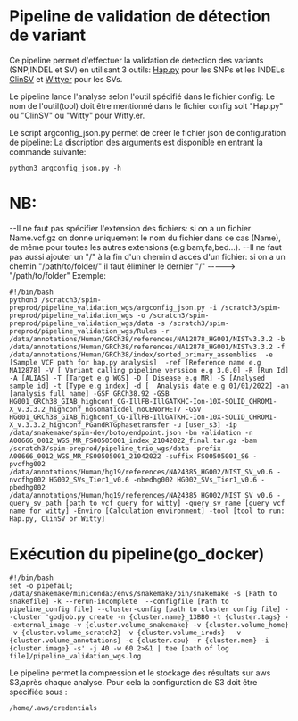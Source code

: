 # Pipeline de validation de détection de variant
Ce pipeline permet d'effectuer la validation de detection des variants (SNP,INDEL et SV) en utilisant 3 outils:
 [Hap.py](https://github.com/Illumina/hap.py) pour les SNPs et les INDELs
 [ClinSV](https://github.com/KCCG/ClinSV) et [Wittyer](https://github.com/Illumina/witty.er) pour les SVs.

 Le pipeline lance l'analyse selon l'outil spécifié dans le fichier config:
 Le nom de l'outil(tool) doit être mentionné dans le fichier config soit "Hap.py" ou "ClinSV" ou "Witty" pour Witty.er.

 Le script argconfig_json.py permet de créer le fichier json de configuration de pipeline:
 La discription des arguments est disponible en entrant la commande suivante:
```
python3 argconfig_json.py -h
```
# NB:
--Il ne faut pas spécifier l'extension des fichiers: si on a un fichier Name.vcf.gz on donne uniquement le nom du fichier dans ce cas (Name), de même pour toutes les autres extensions (e.g bam,fa,bed...).
--Il ne faut pas aussi ajouter un "/" à la fin d'un chemin d'accés d'un fichier: si on a un chemin "/path/to/folder/" il faut éliminer le dernier "/" -----> "/path/to/folder"
Exemple:
```
#!/bin/bash
python3 /scratch3/spim-preprod/pipeline_validation_wgs/argconfig_json.py -i /scratch3/spim-preprod/pipeline_validation_wgs -o /scratch3/spim-preprod/pipeline_validation_wgs/data -s /scratch3/spim-preprod/pipeline_validation_wgs/Rules -r /data/annotations/Human/GRCh38/references/NA12878_HG001/NISTv3.3.2 -b /data/annotations/Human/GRCh38/references/NA12878_HG001/NISTv3.3.2 -f /data/annotations/Human/GRCh38/index/sorted_primary_assemblies  -e [Sample VCF path for hap.py analysis]  -ref [Reference name e.g NA12878] -V [ Variant calling pipeline verssion e.g 3.0.0] -R [Run Id] -A [ALIAS] -T [Target e.g WGS] -D [ Disease e.g MR] -S [Analysed sample id] -t [Type e.g index] -d [  Analysis date e.g 01/01/2022] -an [analysis full name] -GSF GRCh38.92 -GSB HG001_GRCh38_GIAB_highconf_CG-IllFB-IllGATKHC-Ion-10X-SOLID_CHROM1-X_v.3.3.2_highconf_nosomaticdel_noCENorHET7 -GSV HG001_GRCh38_GIAB_highconf_CG-IllFB-IllGATKHC-Ion-10X-SOLID_CHROM1-X_v.3.3.2_highconf_PGandRTGphasetransfer -u [user_s3] -ip /data/snakemake/spim-dev/boto/endpoint.json -bn validation -n A00666_0012_WGS_MR_FS00505001_index_21042022_final.tar.gz -bam /scratch3/spim-preprod/pipeline_trio_wgs/data -prefix A00666_0012_WGS_MR_FS00505001_21042022 -suffix FS00505001_S6 -pvcfhg002 /data/annotations/Human/hg19/references/NA24385_HG002/NIST_SV_v0.6 -nvcfhg002 HG002_SVs_Tier1_v0.6 -nbedhg002 HG002_SVs_Tier1_v0.6 -pbedhg002 /data/annotations/Human/hg19/references/NA24385_HG002/NIST_SV_v0.6 -query_sv_path [path to vcf query for witty] -query_sv_name [query vcf name for witty] -Enviro [Calculation environment] -tool [tool to run: Hap.py, ClinSV or Witty]
```
# Exécution du pipeline(go_docker)
```
#!/bin/bash
set -o pipefail; /data/snakemake/miniconda3/envs/snakemake/bin/snakemake -s [Path to snakefile] -k --rerun-incomplete  --configfile [Path to pipeline_config file] --cluster-config [path to cluster config file] --cluster 'godjob.py create -n {cluster.name}_13BB0 -t {cluster.tags} --external_image -v {cluster.volume_snakemake} -v {cluster.volume_home} -v {cluster.volume_scratch2} -v {cluster.volume_irods}  -v {cluster.volume_annotations} -c {cluster.cpu} -r {cluster.mem} -i {cluster.image} -s' -j 40 -w 60 2>&1 | tee [path of log file]/pipeline_validation_wgs.log
```

 Le pipeline permet la compression et le stockage des résultats sur aws S3,après chaque analyse. Pour cela la configuration de S3 doit être spécifiée sous :
```
/home/.aws/credentials
```


 